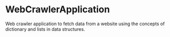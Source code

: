 # WebCrawlerApplication
Web crawler application to fetch data from a website using the concepts of dictionary and lists in data structures.
